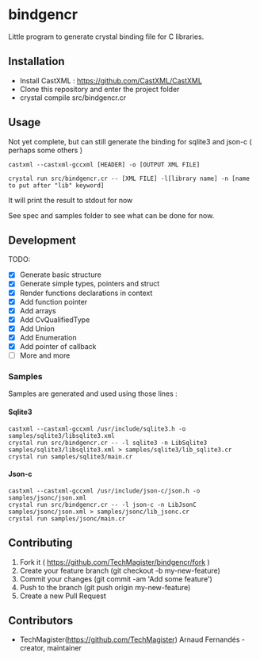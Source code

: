 # bindgencr

Little program to generate crystal binding file for C libraries.

## Installation

- Install CastXML : https://github.com/CastXML/CastXML
- Clone this repository and enter the project folder
- crystal compile src/bindgencr.cr


## Usage

Not yet complete, but can still generate the binding for sqlite3 and json-c ( perhaps some others )

```castxml --castxml-gccxml [HEADER] -o [OUTPUT XML FILE]```

```crystal run src/bindgencr.cr -- [XML FILE] -l[library name] -n [name to put after "lib" keyword]```

It will print the result to stdout for now

See spec and samples folder to see what can be done for now.

## Development

TODO:

- [x] Generate basic structure
- [x] Generate simple types, pointers and struct
- [x] Render functions declarations in context
- [x] Add function pointer
- [x] Add arrays
- [x] Add CvQualifiedType
- [x] Add Union
- [x] Add Enumeration
- [x] Add pointer of callback
- [ ] More and more

### Samples

Samples are generated and used using those lines :

#### Sqlite3
```
castxml --castxml-gccxml /usr/include/sqlite3.h -o samples/sqlite3/libsqlite3.xml
crystal run src/bindgencr.cr -- -l sqlite3 -n LibSqlite3 samples/sqlite3/libsqlite3.xml > samples/sqlite3/lib_sqlite3.cr
crystal run samples/sqlite3/main.cr
```

#### Json-c
```
castxml --castxml-gccxml /usr/include/json-c/json.h -o samples/jsonc/json.xml
crystal run src/bindgencr.cr -- -l json-c -n LibJsonC samples/jsonc/json.xml > samples/jsonc/lib_jsonc.cr
crystal run samples/jsonc/main.cr
```

## Contributing

1. Fork it ( https://github.com/TechMagister/bindgencr/fork )
2. Create your feature branch (git checkout -b my-new-feature)
3. Commit your changes (git commit -am 'Add some feature')
4. Push to the branch (git push origin my-new-feature)
5. Create a new Pull Request

## Contributors

- TechMagister(https://github.com/TechMagister) Arnaud Fernandés - creator, maintainer
